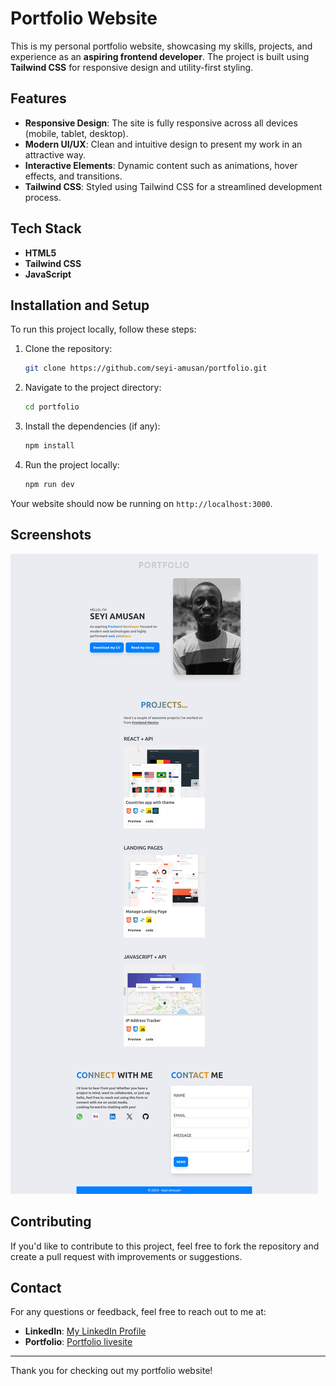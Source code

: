# Portfolio Website

This is my personal portfolio website, showcasing my skills, projects, and experience as an **aspiring frontend developer**. The project is built using **Tailwind CSS** for responsive design and utility-first styling.

## Features

- **Responsive Design**: The site is fully responsive across all devices (mobile, tablet, desktop).
- **Modern UI/UX**: Clean and intuitive design to present my work in an attractive way.
- **Interactive Elements**: Dynamic content such as animations, hover effects, and transitions.
- **Tailwind CSS**: Styled using Tailwind CSS for a streamlined development process.

## Tech Stack

- **HTML5**
- **Tailwind CSS**
- **JavaScript** 

## Installation and Setup

To run this project locally, follow these steps:

1. Clone the repository:

    ```bash
    git clone https://github.com/seyi-amusan/portfolio.git
    ```

2. Navigate to the project directory:

    ```bash
    cd portfolio
    ```

3. Install the dependencies (if any):

    ```bash
    npm install
    ```

4. Run the project locally:

    ```bash
    npm run dev
    ```

Your website should now be running on `http://localhost:3000`.


## Screenshots

![portfolio-screenshot](portfolio-screenshot.png)

## Contributing

If you'd like to contribute to this project, feel free to fork the repository and create a pull request with improvements or suggestions.

## Contact

For any questions or feedback, feel free to reach out to me at:

- **LinkedIn**: [My LinkedIn Profile](https://www.linkedin.com/in/seyi-amusan-414895294/)
- **Portfolio**: [Portfolio livesite](https://seyi-amusan.github.io/portfoio)

---

Thank you for checking out my portfolio website!
